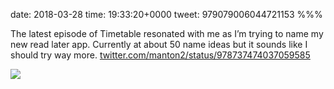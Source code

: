 date: 2018-03-28
time: 19:33:20+0000
tweet: 979079006044721153
%%%

The latest episode of Timetable resonated with me as I’m trying to name my new read later app. Currently at about 50 name ideas but it sounds like I should try way more. [twitter.com/manton2/status/978737474037059585](https://twitter.com/manton2/status/978737474037059585)

![](DZZjKSjXcAAeiUh.jpg)
